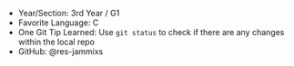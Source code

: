 - Year/Section: 3rd Year / G1
- Favorite Language: C
- One Git Tip Learned: Use `git status` to check if there are any changes within the local repo
- GitHub: @res-jammixs